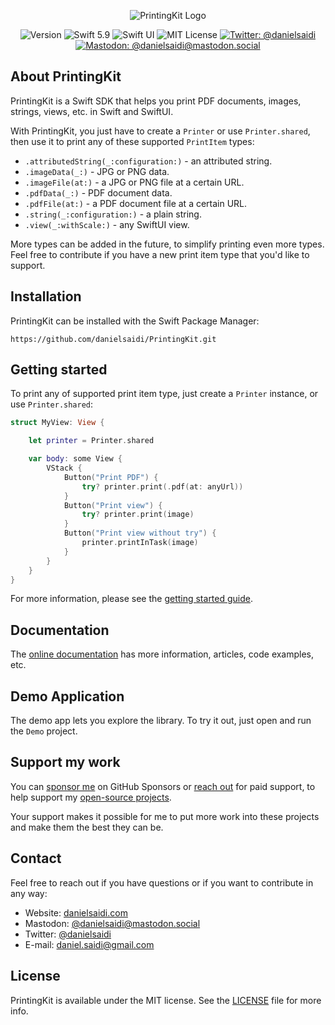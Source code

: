 <p align="center">
    <img src ="Resources/Logo_GitHub.png" alt="PrintingKit Logo" title="PrintingKit" />
</p>

<p align="center">
    <img src="https://img.shields.io/github/v/release/danielsaidi/PrintingKit?color=%2300550&sort=semver" alt="Version" title="Version" />
    <img src="https://img.shields.io/badge/swift-5.9-orange.svg" alt="Swift 5.9" title="Swift 5.9" />
    <img src="https://img.shields.io/badge/platform-SwiftUI-blue.svg" alt="Swift UI" title="Swift UI" />
    <img src="https://img.shields.io/github/license/danielsaidi/PrintingKit" alt="MIT License" title="MIT License" />
    <a href="https://twitter.com/danielsaidi"><img src="https://img.shields.io/twitter/url?label=Twitter&style=social&url=https%3A%2F%2Ftwitter.com%2Fdanielsaidi" alt="Twitter: @danielsaidi" title="Twitter: @danielsaidi" /></a>
    <a href="https://mastodon.social/@danielsaidi"><img src="https://img.shields.io/mastodon/follow/000253346?label=mastodon&style=social" alt="Mastodon: @danielsaidi@mastodon.social" title="Mastodon: @danielsaidi@mastodon.social" /></a>
</p>


## About PrintingKit

PrintingKit is a Swift SDK that helps you print PDF documents, images, strings, views, etc. in Swift and SwiftUI.

With PrintingKit, you just have to create a `Printer` or use `Printer.shared`, then use it to print any of these supported `PrintItem` types:

* `.attributedString(_:configuration:)` - an attributed string.
* `.imageData(_:)` - JPG or PNG data.
* `.imageFile(at:)` - a JPG or PNG file at a certain URL.
* `.pdfData(_:)` - PDF document data.
* `.pdfFile(at:)` - a PDF document file at a certain URL.
* `.string(_:configuration:)` - a plain string.
* `.view(_:withScale:)` - any SwiftUI view.

More types can be added in the future, to simplify printing even more types. Feel free to contribute if you have a new print item type that you'd like to support.



## Installation

PrintingKit can be installed with the Swift Package Manager:

```
https://github.com/danielsaidi/PrintingKit.git
```



## Getting started

To print any of supported print item type, just create a `Printer` instance, or use `Printer.shared`:

```swift
struct MyView: View {

    let printer = Printer.shared

    var body: some View {
        VStack {
            Button("Print PDF") {
                try? printer.print(.pdf(at: anyUrl))
            }
            Button("Print view") {
                try? printer.print(image)
            }
            Button("Print view without try") {
                printer.printInTask(image)
            }
        }
    }
}
``` 

For more information, please see the [getting started guide][Getting-Started].



## Documentation

The [online documentation][Documentation] has more information, articles, code examples, etc.



## Demo Application

The demo app lets you explore the library. To try it out, just open and run the `Demo` project.



## Support my work 

You can [sponsor me][Sponsors] on GitHub Sponsors or [reach out][Email] for paid support, to help support my [open-source projects][OpenSource].

Your support makes it possible for me to put more work into these projects and make them the best they can be.



## Contact

Feel free to reach out if you have questions or if you want to contribute in any way:

* Website: [danielsaidi.com][Website]
* Mastodon: [@danielsaidi@mastodon.social][Mastodon]
* Twitter: [@danielsaidi][Twitter]
* E-mail: [daniel.saidi@gmail.com][Email]



## License

PrintingKit is available under the MIT license. See the [LICENSE][License] file for more info.



[Email]: mailto:daniel.saidi@gmail.com

[Website]: https://danielsaidi.com
[GitHub]: https://github.com/danielsaidi
[Twitter]: https://twitter.com/danielsaidi
[Mastodon]: https://mastodon.social/@danielsaidi
[OpenSource]: https://danielsaidi.com/opensource
[Sponsors]: https://github.com/sponsors/danielsaidi

[Documentation]: https://danielsaidi.github.io/PrintingKit
[Getting-Started]: https://danielsaidi.github.io/PrintingKit/documentation/printingkit/getting-started
[License]: https://github.com/danielsaidi/PrintingKit/blob/master/LICENSE
